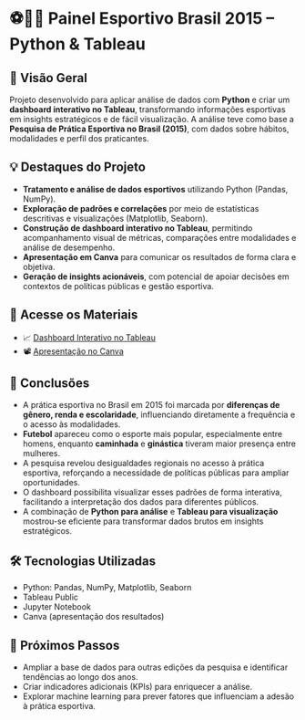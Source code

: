 # ⚽🏃🏾 Painel Esportivo Brasil 2015 – Python & Tableau  

## 🎯 Visão Geral  
Projeto desenvolvido para aplicar análise de dados com **Python** e criar um **dashboard interativo no Tableau**, transformando informações esportivas em insights estratégicos e de fácil visualização. A análise teve como base a **Pesquisa de Prática Esportiva no Brasil (2015)**, com dados sobre hábitos, modalidades e perfil dos praticantes.  

## 💡 Destaques do Projeto  
- **Tratamento e análise de dados esportivos** utilizando Python (Pandas, NumPy).  
- **Exploração de padrões e correlações** por meio de estatísticas descritivas e visualizações (Matplotlib, Seaborn).  
- **Construção de dashboard interativo no Tableau**, permitindo acompanhamento visual de métricas, comparações entre modalidades e análise de desempenho.  
- **Apresentação em Canva** para comunicar os resultados de forma clara e objetiva.  
- **Geração de insights acionáveis**, com potencial de apoiar decisões em contextos de políticas públicas e gestão esportiva.  

## 🔗 Acesse os Materiais  
- 📈 [Dashboard Interativo no Tableau](https://public.tableau.com/app/profile/ana.paula.dias.da.silva/viz/Analiseesportes1/Painel2)  
- 📽️ [Apresentação no Canva](https://www.canva.com/design/DAE-WfGRJPU/mjYfhiE3BmpSMWSYZQcuXw/edit?utm_content=DAE-WfGRJPU&utm_campaign=designshare&utm_medium=link2&utm_source=sharebutton)  

## 📌 Conclusões  
- A prática esportiva no Brasil em 2015 foi marcada por **diferenças de gênero, renda e escolaridade**, influenciando diretamente a frequência e o acesso às modalidades.  
- **Futebol** apareceu como o esporte mais popular, especialmente entre homens, enquanto **caminhada** e **ginástica** tiveram maior presença entre mulheres.  
- A pesquisa revelou desigualdades regionais no acesso à prática esportiva, reforçando a necessidade de políticas públicas para ampliar oportunidades.  
- O dashboard possibilita visualizar esses padrões de forma interativa, facilitando a interpretação dos dados para diferentes públicos.  
- A combinação de **Python para análise** e **Tableau para visualização** mostrou-se eficiente para transformar dados brutos em insights estratégicos.  

## 🛠️ Tecnologias Utilizadas  
- Python: Pandas, NumPy, Matplotlib, Seaborn  
- Tableau Public  
- Jupyter Notebook  
- Canva (apresentação dos resultados)  

## 🚀 Próximos Passos  
- Ampliar a base de dados para outras edições da pesquisa e identificar tendências ao longo dos anos.  
- Criar indicadores adicionais (KPIs) para enriquecer a análise.  
- Explorar machine learning para prever fatores que influenciam a adesão à prática esportiva.  
